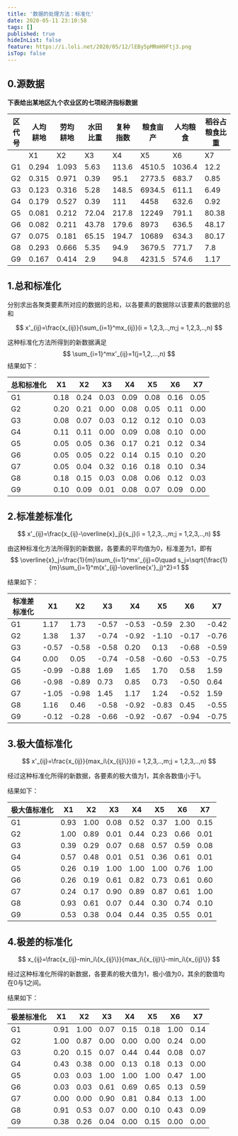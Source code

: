```yaml
---
title: '数据的处理方法：标准化'
date: 2020-05-11 23:10:58
tags: []
published: true
hideInList: false
feature: https://i.loli.net/2020/05/12/lEBy5pMRmH9Ftj3.png
isTop: false
---
```

## 0.源数据

**下表给出某地区九个农业区的七项经济指标数据** 

| 区代号 | 人均耕地 | 劳均耕地 | 水田比重 | 复种指数 | 粮食亩产 | 人均粮食 | 稻谷占粮食比重 |
| ------ | -------- | -------- | -------- | -------- | -------- | -------- | -------------- |
|        | X1       | X2       | X3       | X4       | X5       | X6       | X7             |
| G1     | 0.294    | 1.093    | 5.63     | 113.6    | 4510.5   | 1036.4   | 12.2           |
| G2     | 0.315    | 0.971    | 0.39     | 95.1     | 2773.5   | 683.7    | 0.85           |
| G3     | 0.123    | 0.316    | 5.28     | 148.5    | 6934.5   | 611.1    | 6.49           |
| G4     | 0.179    | 0.527    | 0.39     | 111      | 4458     | 632.6    | 0.92           |
| G5     | 0.081    | 0.212    | 72.04    | 217.8    | 12249    | 791.1    | 80.38          |
| G6     | 0.082    | 0.211    | 43.78    | 179.6    | 8973     | 636.5    | 48.17          |
| G7     | 0.075    | 0.181    | 65.15    | 194.7    | 10689    | 634.3    | 80.17          |
| G8     | 0.293    | 0.666    | 5.35     | 94.9     | 3679.5   | 771.7    | 7.8            |
| G9     | 0.167    | 0.414    | 2.9      | 94.8     | 4231.5   | 574.6    | 1.17           |
## 1.总和标准化

分别求出各聚类要素所对应的数据的总和，以各要素的数据除以该要素的数据的总和

$$
x'_{ij}=\frac{x_{ij}}{\sum_{i=1}^mx_{ij}}(i = 1,2,3,..,m;j = 1,2,3,..,n)
$$

这种标准化方法所得到的新数据满足
$$
\sum_{i=1}^mx'_{ij}=1(j=1,2,...,n)
$$
结果如下：

| 总和标准化 | X1   | X2   | X3   | X4   | X5   | X6   | X7   |
| ---------- | ---- | ---- | ---- | ---- | ---- | ---- | ---- |
| G1         | 0.18 | 0.24 | 0.03 | 0.09 | 0.08 | 0.16 | 0.05 |
| G2         | 0.20 | 0.21 | 0.00 | 0.08 | 0.05 | 0.11 | 0.00 |
| G3         | 0.08 | 0.07 | 0.03 | 0.12 | 0.12 | 0.10 | 0.03 |
| G4         | 0.11 | 0.11 | 0.00 | 0.09 | 0.08 | 0.10 | 0.00 |
| G5         | 0.05 | 0.05 | 0.36 | 0.17 | 0.21 | 0.12 | 0.34 |
| G6         | 0.05 | 0.05 | 0.22 | 0.14 | 0.15 | 0.10 | 0.20 |
| G7         | 0.05 | 0.04 | 0.32 | 0.16 | 0.18 | 0.10 | 0.34 |
| G8         | 0.18 | 0.15 | 0.03 | 0.08 | 0.06 | 0.12 | 0.03 |
| G9         | 0.10 | 0.09 | 0.01 | 0.08 | 0.07 | 0.09 | 0.00 |

## 2.标准差标准化

$$
x'_{ij}=\frac{x_{ij}-\overline{x}_j}{s_j}(i = 1,2,3,..,m;j = 1,2,3,..,n)
$$

由这种标准化方法所得到的新数据，各要素的平均值为0，标准差为1，即有
$$
\overline{x}_j=\frac{1}{m}\sum_{i=1}^mx'_{ij}=0\quad s_j=\sqrt{\frac{1}{m}\sum_{i=1}^m(x'_{ij}-\overline{x'}_j)^2}=1
$$

结果如下：

| 标准差标准化 | X1    | X2    | X3    | X4    | X5    | X6    | X7    |
| ------------ | ----- | ----- | ----- | ----- | ----- | ----- | ----- |
| G1           | 1.17  | 1.73  | -0.57 | -0.53 | -0.59 | 2.30  | -0.42 |
| G2           | 1.38  | 1.37  | -0.74 | -0.92 | -1.10 | -0.17 | -0.76 |
| G3           | -0.57 | -0.58 | -0.58 | 0.20  | 0.13  | -0.68 | -0.59 |
| G4           | 0.00  | 0.05  | -0.74 | -0.58 | -0.60 | -0.53 | -0.75 |
| G5           | -0.99 | -0.88 | 1.69  | 1.65  | 1.70  | 0.58  | 1.59  |
| G6           | -0.98 | -0.89 | 0.73  | 0.85  | 0.73  | -0.50 | 0.64  |
| G7           | -1.05 | -0.98 | 1.45  | 1.17  | 1.24  | -0.52 | 1.59  |
| G8           | 1.16  | 0.46  | -0.58 | -0.92 | -0.83 | 0.45  | -0.55 |
| G9           | -0.12 | -0.28 | -0.66 | -0.92 | -0.67 | -0.94 | -0.75 |

## 3.极大值标准化

$$
x'_{ij}=\frac{x_{ij}}{max_i\{x_{ij}\}}(i = 1,2,3,..,m;j = 1,2,3,..,n)
$$

经过这种标准化所得的新数据，各要素的极大值为1，其余各数值小于1。

结果如下：


| 极大值标准化 | X1   | X2   | X3   | X4   | X5   | X6   | X7   |
| ------------ | ---- | ---- | ---- | ---- | ---- | ---- | ---- |
| G1           | 0.93 | 1.00 | 0.08 | 0.52 | 0.37 | 1.00 | 0.15 |
| G2           | 1.00 | 0.89 | 0.01 | 0.44 | 0.23 | 0.66 | 0.01 |
| G3           | 0.39 | 0.29 | 0.07 | 0.68 | 0.57 | 0.59 | 0.08 |
| G4           | 0.57 | 0.48 | 0.01 | 0.51 | 0.36 | 0.61 | 0.01 |
| G5           | 0.26 | 0.19 | 1.00 | 1.00 | 1.00 | 0.76 | 1.00 |
| G6           | 0.26 | 0.19 | 0.61 | 0.82 | 0.73 | 0.61 | 0.60 |
| G7           | 0.24 | 0.17 | 0.90 | 0.89 | 0.87 | 0.61 | 1.00 |
| G8           | 0.93 | 0.61 | 0.07 | 0.44 | 0.30 | 0.74 | 0.10 |
| G9           | 0.53 | 0.38 | 0.04 | 0.44 | 0.35 | 0.55 | 0.01 |

## 4.极差的标准化

$$
x_{ij}=\frac{x_{ij}-min_i\{x_{ij}\}}{max_i\{x_{ij}\}-min_i\{x_{ij}\}}
$$

经过这种标准化所得的新数据，各要素的极大值为1，极小值为0，其余的数值均在0与1之间。 

结果如下：

| 极差标准化 | X1   | X2   | X3   | X4   | X5   | X6   | X7   |
| ---------- | ---- | ---- | ---- | ---- | ---- | ---- | ---- |
| G1         | 0.91 | 1.00 | 0.07 | 0.15 | 0.18 | 1.00 | 0.14 |
| G2         | 1.00 | 0.87 | 0.00 | 0.00 | 0.00 | 0.24 | 0.00 |
| G3         | 0.20 | 0.15 | 0.07 | 0.44 | 0.44 | 0.08 | 0.07 |
| G4         | 0.43 | 0.38 | 0.00 | 0.13 | 0.18 | 0.13 | 0.00 |
| G5         | 0.03 | 0.03 | 1.00 | 1.00 | 1.00 | 0.47 | 1.00 |
| G6         | 0.03 | 0.03 | 0.61 | 0.69 | 0.65 | 0.13 | 0.59 |
| G7         | 0.00 | 0.00 | 0.90 | 0.81 | 0.84 | 0.13 | 1.00 |
| G8         | 0.91 | 0.53 | 0.07 | 0.00 | 0.10 | 0.43 | 0.09 |
| G9         | 0.38 | 0.26 | 0.04 | 0.00 | 0.15 | 0.00 | 0.00 |